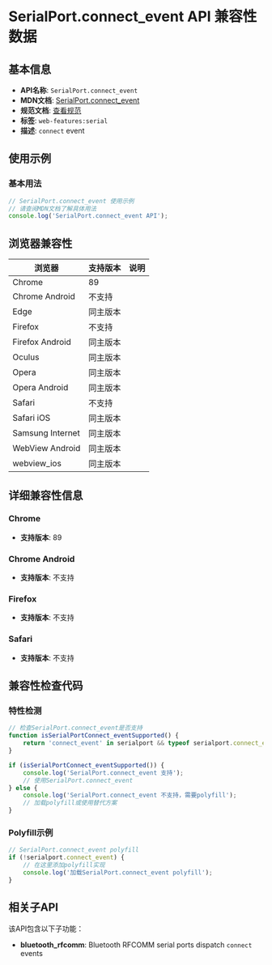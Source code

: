 # SerialPort.connect_event API 兼容性数据

## 基本信息

- **API名称**: `SerialPort.connect_event`
- **MDN文档**: [SerialPort.connect_event](https://developer.mozilla.org/docs/Web/API/SerialPort/connect_event)
- **规范文档**: [查看规范](https://wicg.github.io/serial/#dfn-connect,https://wicg.github.io/serial/#dom-serialport-onconnect)
- **标签**: `web-features:serial`
- **描述**: `connect` event

## 使用示例

### 基本用法

```javascript
// SerialPort.connect_event 使用示例
// 请查阅MDN文档了解具体用法
console.log('SerialPort.connect_event API');
```

## 浏览器兼容性

| 浏览器 | 支持版本 | 说明 |
|--------|----------|------|
| Chrome | 89 |  |
| Chrome Android | 不支持 |  |
| Edge | 同主版本 |  |
| Firefox | 不支持 |  |
| Firefox Android | 同主版本 |  |
| Oculus | 同主版本 |  |
| Opera | 同主版本 |  |
| Opera Android | 同主版本 |  |
| Safari | 不支持 |  |
| Safari iOS | 同主版本 |  |
| Samsung Internet | 同主版本 |  |
| WebView Android | 同主版本 |  |
| webview_ios | 同主版本 |  |

## 详细兼容性信息

### Chrome

- **支持版本**: 89

### Chrome Android

- **支持版本**: 不支持

### Firefox

- **支持版本**: 不支持

### Safari

- **支持版本**: 不支持

## 兼容性检查代码

### 特性检测

```javascript
// 检查SerialPort.connect_event是否支持
function isSerialPortConnect_eventSupported() {
    return 'connect_event' in serialport && typeof serialport.connect_event === 'function';
}

if (isSerialPortConnect_eventSupported()) {
    console.log('SerialPort.connect_event 支持');
    // 使用SerialPort.connect_event
} else {
    console.log('SerialPort.connect_event 不支持，需要polyfill');
    // 加载polyfill或使用替代方案
}
```

### Polyfill示例

```javascript
// SerialPort.connect_event polyfill
if (!serialport.connect_event) {
    // 在这里添加polyfill实现
    console.log('加载SerialPort.connect_event polyfill');
}
```

## 相关子API

该API包含以下子功能：

- **bluetooth_rfcomm**: Bluetooth RFCOMM serial ports dispatch `connect` events

